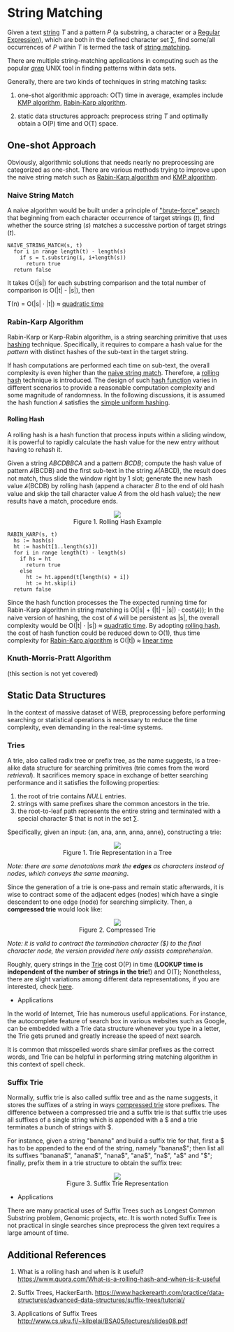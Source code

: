 # String Matching

Given a text [string](https://en.wikipedia.org/wiki/String_(computer_science)) _T_ and a pattern _P_ (a substring, a character or a [Regular Expression](https://en.wikipedia.org/wiki/Regular_expression)), which are both in the defined character set &sum;, find some/all occurrences of _P_ within _T_ is termed the task of [string matching](#string-matching).

There are multiple string-matching applications in computing such as the popular [_grep_](https://en.wikipedia.org/wiki/Grep) UNIX tool in finding patterns within data sets.

Generally, there are two kinds of techniques in string matching tasks:

1. one-shot algorithmic approach: &Omicron;(T) time in average, examples include [KMP algorithm](#knuth-morris-pratt-algorithm), [Rabin-Karp algorithm](#rabin-karp-algorithm).

2. static data structures approach: preprocess string _T_ and optimally obtain a &Omicron;(P) time and &Omicron;(T) space.

## One-shot Approach

Obviously, algorithmic solutions that needs nearly no preprocessing are categorized as one-shot. There are various methods trying to improve upon the naive string match such as [Rabin-Karp algorithm](#rabin-karp-algorithm) and [KMP algorithm](#knuth-morris-pratt-algorithm).

### Naive String Match

A naive algorithm would be built under a principle of ["brute-force" search](https://en.wikipedia.org/wiki/Brute-force_search) that beginning from each character occurrence of target strings (_t_), find whether the source string (_s_) matches a successive portion of target strings (_t_).

```
NAIVE_STRING_MATCH(s, t)
  for i in range length(t) - length(s)
    if s = t.substring(i, i+length(s))
      return true
  return false
```

It takes &Omicron;(|s|) for each substring comparison and the total number of comparison is &Omicron;(|t| - |s|), then

&Tau;(n) = &Omicron;(|s| &sdot; |t|) &ap; [quadratic time](../asymptotic-analysis.md)

### Rabin-Karp Algorithm

Rabin-Karp or Karp-Rabin algorithm, is a string searching primitive that uses [hashing](hash-table.md) technique. Specifically, it requires to compare a hash value for the _pattern_ with distinct hashes of the sub-text in the target string.

If hash computations are performed each time on sub-text, the overall complexity is even higher than the [naive string match](#naive-string-match). Therefore, a [rolling hash](#rolling-hash) technique is introduced. The design of such [hash function](hash-table.md) varies in different scenarios to provide a reasonable computation complexity and some magnitude of randomness. In the following discussions, it is assumed the hash function &hscr; satisfies the [simple uniform hashing](hash-table.md).

#### Rolling Hash

A rolling hash is a hash function that process inputs within a sliding window, it is powerful to rapidly calculate the hash value for the new entry without having to rehash it.

Given a string _ABCDBBCA_ and a pattern _BCDB_; compute the hash value of pattern &hscr;(BCDB) and the first sub-text in the string &hscr;(ABCD), the result does not match, thus slide the window right by 1 slot; generate the new hash value &hscr;(BCDB) by rolling hash (append a character _B_ to the end of old hash value and skip the tail character value _A_ from the old hash value); the new results have a match, procedure ends.

<figure style="text-align:center">
  <img src="../images/rolling-hash.png" />
  <figcaption>Figure 1. Rolling Hash Example</figcaption>
</figure>

```
RABIN_KARP(s, t)
  hs := hash(s)
  ht := hash(t[1..length(s)])
  for i in range length(t) - length(s)
    if hs = ht
      return true
    else
      ht := ht.append(t[length(s) + i])
      ht := ht.skip(i)
  return false
```

Since the hash function processes the The expected running time for Rabin-Karp algorithm in string matching is &Omicron;(|s| + (|t| - |s|) &sdot; cost(&hscr;)); In the naive version of hashing, the cost of &hscr; will be persistent as |s|, the overall complexity would be &Omicron;(|t| &sdot; |s|) &ap; [quadratic time](../asymptotic-analysis.md). By adopting [rolling hash](#rolling-hash), the cost of hash function could be reduced down to &Omicron;(1), thus time complexity for [Rabin-Karp algorithm](#rabin-karp-algorithm) is &Omicron;(|t|) &ap; [linear time](../asymptotic-analysis.md)

### Knuth-Morris-Pratt Algorithm

(this section is not yet covered)

## Static Data Structures

In the context of massive dataset of WEB, preprocessing before performing searching or statistical operations is necessary to reduce the time complexity, even demanding in the real-time systems.

### Tries

A trie, also called radix tree or prefix tree, as the name suggests, is a tree-alike data structure for searching primitives (trie comes from the word _retrieval_). It sacrifices memory space in exchange of better searching performance and it satisfies the following properties:

1. the root of trie contains _NULL_ entries.
2. strings with same prefixes share the common ancestors in the trie.
3. the root-to-leaf path represents the entire string and terminated with a special character $ that is not in the set &sum;.

Specifically, given an input: {an, ana, ann, anna, anne}, constructing a trie:

<figure style="text-align:center">
  <img src="../images/trie_1.png" />
  <figcaption>Figure 1. Trie Representation in a Tree</figcaption>
</figure>

_Note: there are some denotations mark the **edges** as characters instead of nodes, which conveys the same meaning_.

Since the generation of a trie is one-pass and remain static afterwards, it is wise to contract some of the adjacent edges (nodes) which have a single descendent to one edge (node) for searching simplicity. Then, a **compressed trie** would look like:

<figure style="text-align:center">
  <img src="../images/trie_2.png" />
  <figcaption>Figure 2. Compressed Trie</figcaption>
</figure>

_Note: it is valid to contract the termination character ($) to the final character node, the version provided here only assists comprehension_.

Roughly, query strings in the [Trie](#tries) cost &Omicron;(P) in time (**LOOKUP time is independent of the number of strings in the trie!**) and &Omicron;(T); Nonetheless, there are slight variations among different data representations, if you are interested, check [here](https://courses.csail.mit.edu/6.851/spring12/lectures/L16.pdf).

* Applications

In the world of Internet, Trie has numerous useful applications. For instance, the autocomplete feature of search box in various websites such as Google, can be embedded with a Trie data structure whenever you type in a letter, the Trie gets pruned and greatly increase the speed of next search.

It is common that misspelled words share similar prefixes as the correct words, and Trie can be helpful in performing string matching algorithm in this context of spell check.

### Suffix Trie

Normally, suffix trie is also called suffix tree and as the name suggests, it stores the suffixes of a string in ways [compressed trie](#tries) store prefixes. The difference between a compressed trie and a suffix trie is that suffix trie uses all suffixes of a single string which is appended with a $ and a trie terminates a bunch of strings with $.

For instance, given a string "banana" and build a suffix trie for that, first a $ has to be appended to the end of the string, namely "banana$"; then list all its suffixes "banana$", "anana$", "nana$", "ana$", "na$", "a$" and "$"; finally, prefix them in a trie structure to obtain the suffix tree:

<figure style="text-align:center">
  <img src="../images/suffix.png" />
  <figcaption>Figure 3. Suffix Trie Representation</figcaption>
</figure>

* Applications

There are many practical uses of Suffix Trees such as Longest Common Substring problem, Genomic projects, etc. It is worth noted Suffix Tree is not practical in single searches since preprocess the given text requires a large amount of time.

## Additional References

1. What is a rolling hash and when is it useful? https://www.quora.com/What-is-a-rolling-hash-and-when-is-it-useful

2. Suffix Trees, HackerEarth. https://www.hackerearth.com/practice/data-structures/advanced-data-structures/suffix-trees/tutorial/

3. Applications of Suffix Trees http://www.cs.uku.fi/~kilpelai/BSA05/lectures/slides08.pdf